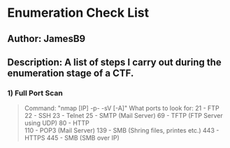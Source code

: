 # Enumeration Check List
## Author: JamesB9
## Description: A list of steps I carry out during the enumeration stage of a CTF.


### 1) Full Port Scan
> Command: "nmap [IP] -p- -sV [-A]"
	What ports to look for:
		21	 - FTP
		22	 - SSH
		23	 - Telnet 
		25	 - SMTP 	(Mail Server)
		69   - TFTP		(FTP Server using UDP)
		80	 - HTTP 	
		110  - POP3		(Mail Server)
		139  - SMB 		(Shring files, printes etc.)
		443  - HTTPS
		445  - SMB		(SMB over IP)
